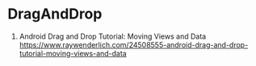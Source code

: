 # DragAndDrop

1. Android Drag and Drop Tutorial: Moving Views and Data <br>
https://www.raywenderlich.com/24508555-android-drag-and-drop-tutorial-moving-views-and-data
